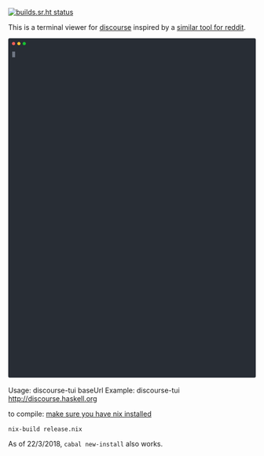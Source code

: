 [![builds.sr.ht status](https://builds.sr.ht/~jackwines/discourse-tui.svg)](https://builds.sr.ht/~jackwines/discourse-tui?)

This is a terminal viewer for [discourse](https://www.discourse.org/) inspired by a [similar tool for reddit](https://github.com/michael-lazar/rtv).

![demo](demo.svg)

Usage: discourse-tui baseUrl
Example: discourse-tui http://discourse.haskell.org

to compile:
[make sure you have nix installed](https://nixos.org/nix/download.html)
```
nix-build release.nix
```

As of 22/3/2018, `cabal new-install` also works.
